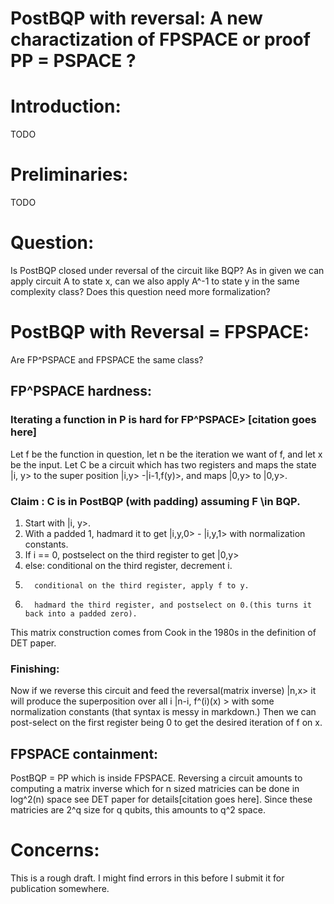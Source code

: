 # PostBQP with reversal: A new charactization of FPSPACE or proof PP = PSPACE ?
# Introduction:
TODO
# Preliminaries:
TODO
# Question:
Is PostBQP closed under reversal of the circuit like BQP? 
As in given we can apply circuit A to state x, can we also apply A^-1 to state y in the same complexity class?
Does this question need more formalization?

# PostBQP with Reversal = FPSPACE:
Are FP^PSPACE and FPSPACE the same class?
## FP^PSPACE hardness:
### Iterating a function in P is hard for FP^PSPACE> [citation goes here]
Let f be the function in question, let n be the iteration we want of f, and let x be the input.
Let C be a circuit which has two registers and maps the state |i, y> to the super position |i,y> -|i-1,f(y)>, and maps |0,y> to |0,y>.
### Claim : C is in PostBQP (with padding) assuming F \in BQP.
1. Start with |i, y>.
2. With a padded 1, hadmard it to get |i,y,0> - |i,y,1> with normalization constants.
3. If i == 0, postselect on the third register to get |0,y>
4. else: conditional on the third register, decrement i.
5.       conditional on the third register, apply f to y.
6.       hadmard the third register, and postselect on 0.(this turns it back into a padded zero).
This matrix construction comes from Cook in the 1980s in the definition of DET paper.
### Finishing:
Now if we reverse this circuit and feed the reversal(matrix inverse) |n,x> it will produce 
the superposition over all i |n-i, f^(i)(x) > with some normalization constants (that syntax is messy in markdown.)
Then we can post-select on the first register being 0 to get the desired iteration of f on x.
## FPSPACE containment:
PostBQP = PP which is inside FPSPACE.
Reversing a circuit amounts to computing a matrix inverse which for n sized matricies
can be done in log^2(n) space see DET paper for details[citation goes here].
Since these matricies are 2^q size for q qubits,
this amounts to q^2 space.
# Concerns:
This is a rough draft. I might find errors in this before I submit it for publication somewhere.




